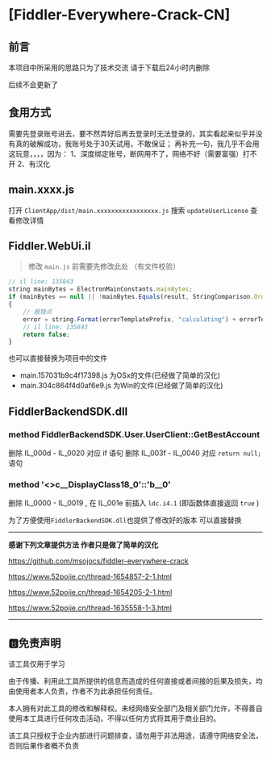 # [Fiddler-Everywhere-Crack-CN]

### 

## 前言

本项目中所采用的思路只为了技术交流 请于下载后24小时内删除

后续不会更新了

## 食用方式

需要先登录账号进去，要不然弄好后再去登录时无法登录的，其实看起来似乎并没有真的破解成功，我账号处于30天试用，不敢保证；
再补充一句，我几乎不会用这玩意，，，，因为：
1、深度绑定账号，断网用不了，网络不好（需要富强）打不开
2、有汉化

## main.xxxx.js

打开 `ClientApp/dist/main.xxxxxxxxxxxxxxxxx.js` 搜索 `updateUserLicense` 查看修改详情

## Fiddler.WebUi.il

> 修改 `main.js` 前需要先修改此处 （有文件校验）

```javascript
// il line: 135843
string mainBytes = ElectronMainConstants.mainBytes;
if (mainBytes == null || !mainBytes.Equals(result, StringComparison.OrdinalIgnoreCase))
{
    // 报错点
    error = string.Format(errorTemplatePrefix, "calculating") + errorTemplateSuffix + " Support";
    // il line: 135843
    return false;
}
```

也可以直接替换为项目中的文件 

- main.157031b9c4f17398.js 为OSx的文件(已经做了简单的汉化)
- main.304c864f4d0af6e9.js 为Win的文件(已经做了简单的汉化)

## FiddlerBackendSDK.dll

### method FiddlerBackendSDK.User.UserClient::GetBestAccount

删除 IL_000d - IL_0020 对应 if 语句 删除 IL_003f - IL_0040 对应 `return null;` 语句

### method '<>c__DisplayClass18_0'::'b__0'

删除 IL_0000 - IL_0019 , 在 IL_001e 前插入 `ldc.i4.1` (即函数体直接返回 `true` )

为了方便使用`FiddlerBackendSDK.dll`也提供了修改好的版本 可以直接替换 

----

**感谢下列文章提供方法 作者只是做了简单的汉化**

https://github.com/msojocs/fiddler-everywhere-crack

https://www.52pojie.cn/thread-1654857-2-1.html

https://www.52pojie.cn/thread-1654205-2-1.html

https://www.52pojie.cn/thread-1635558-1-3.html

------

## 🅱️免责声明

该工具仅用于学习

由于传播、利用此工具所提供的信息而造成的任何直接或者间接的后果及损失，均由使用者本人负责，作者不为此承担任何责任。

本人拥有对此工具的修改和解释权。未经网络安全部门及相关部门允许，不得善自使用本工具进行任何攻击活动，不得以任何方式将其用于商业目的。

该工具只授权于企业内部进行问题排查，请勿用于非法用途，请遵守网络安全法，否则后果作者概不负责
